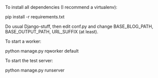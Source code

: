 To install all dependencies (I recommend a virtualenv):

pip install -r requirements.txt

Do usual Django-stuff, then edit conf.py and change BASE_BLOG_PATH,
BASE_OUTPUT_PATH, URL_SUFFIX (at least).

To start a worker:

python manage.py rqworker default

To start the test server:

python manage.py runserver
